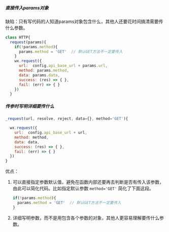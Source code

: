 ##### 直接传入params对象

缺陷：只有写代码的人知道params对象包含什么，其他人还要花时间搞清需要传什么参数。

```js
class HTTP{
  request(params){
    if(!params.method){
      params.method = 'GET'  // 默认GET方法不一定要传入
    }
    wx.request({
      url:  config.api_base_url + params.url,
      method: params.method,
      data: params.data,
      success: (res) => { },
      fail: (err) => { }
    })
  }
```

##### 传参时写明详细要传什么

```js
_request(url, resolve, reject, data={}, method='GET'){

  wx.request({
    url:  config.api_base_url + url,
    method: method,
    data: data,
    success: (res) => { },
    fail: (err) => { }
  })
}
```

优点：

1. 可以直接指定参数默认值，避免在函数内部还要再去判断是否有传入该参数，由此可以简化代码。比如指定默认参数 `method='GET'` 简化了下面这段。

   ```js
   if(!params.method){
     params.method = 'GET'  // 默认GET方法不一定要传入
   }
   ```

2. 详细写明参数，而不是用包含各个参数的对象，其他人更容易理解要传什么参数。